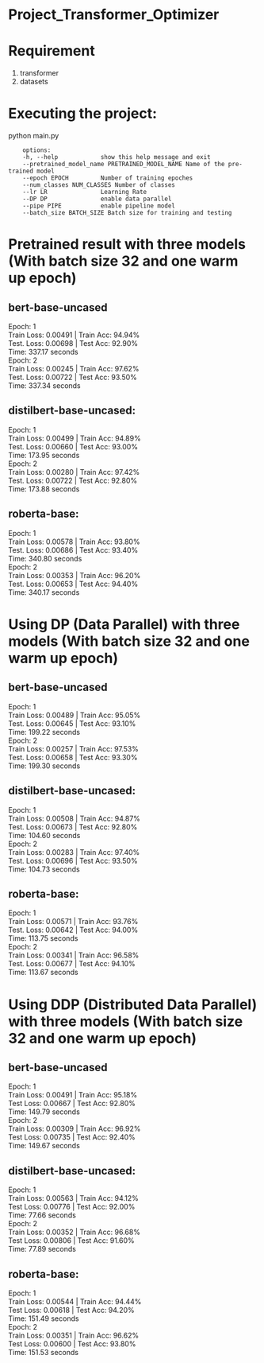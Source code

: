 # Project_Transformer_Optimizer

# Requirement

1. transformer
2. datasets

# Executing the project:

python main.py

        options:
        -h, --help            show this help message and exit
        --pretrained_model_name PRETRAINED_MODEL_NAME Name of the pre-trained model
        --epoch EPOCH         Number of training epoches
        --num_classes NUM_CLASSES Number of classes
        --lr LR               Learning Rate
        --DP DP               enable data parallel
        --pipe PIPE           enable pipeline model
        --batch_size BATCH_SIZE Batch size for training and testing

# Pretrained result with three models (With batch size 32 and one warm up epoch)
## bert-base-uncased
Epoch:  1<br>
        Train Loss: 0.00491 | Train Acc: 94.94%<br>
        Test. Loss: 0.00698 |  Test Acc: 92.90%<br>
        Time: 337.17 seconds<br>
Epoch:  2<br>
        Train Loss: 0.00245 | Train Acc: 97.62%<br>
        Test. Loss: 0.00722 |  Test Acc: 93.50%<br>
        Time: 337.34 seconds<br>

## distilbert-base-uncased:
Epoch:  1<br>
        Train Loss: 0.00499 | Train Acc: 94.89%<br>
        Test. Loss: 0.00660 |  Test Acc: 93.00%<br>
        Time: 173.95 seconds<br>
Epoch:  2<br>
        Train Loss: 0.00280 | Train Acc: 97.42%<br>
        Test. Loss: 0.00722 |  Test Acc: 92.80%<br>
        Time: 173.88 seconds<br>

## roberta-base:
Epoch:  1<br>
        Train Loss: 0.00578 | Train Acc: 93.80%<br>
        Test. Loss: 0.00686 |  Test Acc: 93.40%<br>
        Time: 340.80 seconds<br>
Epoch:  2<br>
        Train Loss: 0.00353 | Train Acc: 96.20%<br>
        Test. Loss: 0.00653 |  Test Acc: 94.40%<br>
        Time: 340.17 seconds<br>

# Using DP (Data Parallel) with three models (With batch size 32 and one warm up epoch)
## bert-base-uncased
Epoch:  1<br>
        Train Loss: 0.00489 | Train Acc: 95.05%<br>
        Test. Loss: 0.00645 |  Test Acc: 93.10%<br>
        Time: 199.22 seconds<br>
Epoch:  2<br>
        Train Loss: 0.00257 | Train Acc: 97.53%<br>
        Test. Loss: 0.00658 |  Test Acc: 93.30%<br>
        Time: 199.30 seconds<br>

## distilbert-base-uncased:
Epoch:  1<br>
        Train Loss: 0.00508 | Train Acc: 94.87%<br>
        Test. Loss: 0.00673 |  Test Acc: 92.80%<br>
        Time: 104.60 seconds<br>
Epoch:  2<br>
        Train Loss: 0.00283 | Train Acc: 97.40%<br>
        Test. Loss: 0.00696 |  Test Acc: 93.50%<br>
        Time: 104.73 seconds<br>


## roberta-base:
Epoch:  1<br>
        Train Loss: 0.00571 | Train Acc: 93.76%<br>
        Test. Loss: 0.00642 |  Test Acc: 94.00%<br>
        Time: 113.75 seconds<br>
Epoch:  2<br>
        Train Loss: 0.00341 | Train Acc: 96.58%<br>
        Test. Loss: 0.00677 |  Test Acc: 94.10%<br>
        Time: 113.67 seconds<br>
        
# Using DDP (Distributed Data Parallel) with three models (With batch size 32 and one warm up epoch)
## bert-base-uncased
Epoch:  1<br>
        Train Loss: 0.00491 | Train Acc: 95.18%<br>
        Test Loss: 0.00667 | Test Acc: 92.80%<br>
        Time: 149.79 seconds<br>
Epoch:  2<br>
        Train Loss: 0.00309 | Train Acc: 96.92%<br>
        Test Loss: 0.00735 | Test Acc: 92.40%<br>
        Time: 149.67 seconds<br>

## distilbert-base-uncased:
Epoch:  1<br>
        Train Loss: 0.00563 | Train Acc: 94.12%<br>
        Test Loss: 0.00776 | Test Acc: 92.00%<br>
        Time: 77.66 seconds<br>
Epoch:  2<br>
        Train Loss: 0.00352 | Train Acc: 96.68%<br>
        Test Loss: 0.00806 | Test Acc: 91.60%<br>
        Time: 77.89 seconds<br>

## roberta-base:
Epoch:  1<br>
        Train Loss: 0.00544 | Train Acc: 94.44%<br>
        Test Loss: 0.00618 | Test Acc: 94.20%<br>
        Time: 151.49 seconds<br>
Epoch:  2<br>
        Train Loss: 0.00351 | Train Acc: 96.62%<br>
        Test Loss: 0.00600 | Test Acc: 93.80%<br>
        Time: 151.53 seconds<br>
